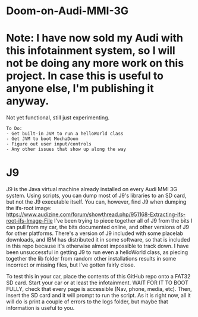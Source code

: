 # Doom-on-Audi-MMI-3G
 
# Note: I have now sold my Audi with this infotainment system, so I will not be doing any more work on this project. In case this is useful to anyone else, I'm publishing it anyway.

Not yet functional, still just experimenting.

```
To Do:
- Get built-in JVM to run a helloWorld class
- Get JVM to boot MochaDoom
- Figure out user input/controls
- Any other issues that show up along the way
```

# J9
J9 is the Java virtual machine already installed on every Audi MMI 3G system. Using scripts, you can dump most of J9's libraries to an SD card, but not the J9 executable itself. 
You can, however, find J9 when dumping the ifs-root image: https://www.audizine.com/forum/showthread.php/951168-Extracting-ifs-root-ifs-Image-File 
I've been trying to piece together all of J9 from the bits I can pull from my car, the bits documented online, and other versions of J9 for other platforms.
There's a version of J9 included with some placelab downloads, and IBM has distributed it in some software, so that is included in this repo because it's otherwise almost impossible to track down.
I have been unsuccessful in getting J9 to run even a helloWorld class, as piecing together the lib folder from random other installations results in some incorrect or missing files, but I've gotten fairly close. 

To test this in your car, place the contents of this GitHub repo onto a FAT32 SD card. Start your car or at least the infotainment. WAIT FOR IT TO BOOT FULLY, check that every page is accessible (Nav, phone, media, etc). Then, insert the SD card and it will prompt to run the script. 
As it is right now, all it will do is print a couple of errors to the logs folder, but maybe that information is useful to you.
